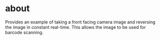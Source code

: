 about
====
Provides an example of taking a front facing camera image and reversing the image in constant real-time. This allows the image to be used for barcode scanning.
